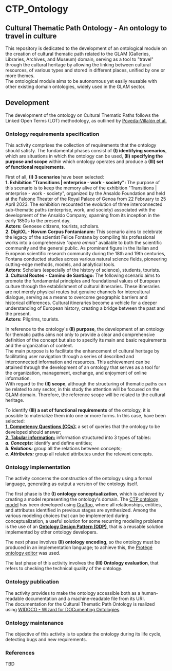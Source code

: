 # CTP_Ontology  
## Cultural Thematic Path Ontology - An ontology to travel in culture  
This repository is dedicated to the development of an ontological module on the creation of cultural thematic path related to the GLAM (Galleries, Libraries, Archives, and Museum) domain, serving as a tool to "travel" through the cultural heritage by allowing the linking between cultural resources, of various types and stored in different places, unified by one or more themes.  
The ontological module aims to be autonomous yet easily reusable with other existing domain ontologies, widely used in the GLAM sector.  

## Development  
The development of the ontology on Cultural Thematic Paths follows the Linked Open Terms (LOT) methodology, as outlined by [Poveda-Villalón et al.](https://www.sciencedirect.com/science/article/pii/S0952197622000525)  

### Ontology requirements specification
This activity comprises the collection of requirements that the ontology should satisfy. The fundamental phases consist of **(I) identifying scenarios**, which are situations in which the ontology can be used, **(II) specifying the purpose and scope** within which ontology operates and produce a **(III) set of functional requirements**.  

First of all, **(I) 3 scenarios** have been selected:  
**1. Exhibition "Transitions | enterprise - work - society":** The purpose of this scenario is to keep the memory alive of the exhibition "Transitions | enterprise - work - society", organized by the Ansaldo Foundation and held at the Falcone Theater of the Royal Palace of Genoa from 22 February to 25 April 2023. The exhibition recounted the evolution of three interconnected sub-thematic paths (enterprise, work, and society) associated with the development of the Ansaldo Company, spanning from its inception in the early 1850s to the present day.  
**Actors:** Genoese citizens, tourists, scholars.  
**2. DigitXL - Novum Corpus Fontanianum:** This scenario aims to celebrate the legacy of the scientist Felice Fontana by compiling his professional works into a comprehensive _"opera omnia"_ available to both the scientific community and the general public. As prominent figure in the Italian and European scientific research community during the 18th and 19th centuries, Fontana conducted studies across various natural science fields, pioneering cutting-edge methods, models, and analytical tools.  
**Actors:** Scholars (especially of the history of science), students, tourists.  
**3. Cultural Routes - Camino de Santiago:** The following scenario aims to promote the fundamental principles and foundational values of European culture through the establishment of cultural itineraries. These itineraries are not merely physical routes but genuine channels for intercultural dialogue, serving as a means to overcome geographic barriers and historical differences. Cultural itineraries become a vehicle for a deeper understanding of European history, creating a bridge between the past and the present.  
**Actors:** Pilgrims, tourists.  

In reference to the ontology's **(II) purpose**, the development of an ontology for thematic paths aims not only to provide a clear and comprehensive definition of the concept but also to specify its main and basic requirements and the organization of content.  
The main purpose is to facilitate the enhancement of cultural heritage by facilitating user navigation through a series of described and interconnected information and resources. This achievement can be attained through the development of an ontology that serves as a tool for the organization, management, exchange, and enjoyment of online information.  
With regard to the **(II) scope**, although the structuring of thematic paths can be related to any sector, in this study the attention will be focused on the GLAM domain. Therefore, the reference scope will be related to the cultural heritage.  

To identify **(III) a set of functional requirements** of the ontology, it is possible to materialize them into one or more forms. In this case, have been selected:  
**[1. Competency Questions (CQs):](https://github.com/TizianaPasciuto/CTP_Ontology/blob/0fdd8bbd03df998c3dd2aa1b1a311f9b798a6108/Competency_Questions.md)** a set of queries that the ontology to be developed should answer;  
**[2. Tabular information:](https://docs.google.com/spreadsheets/d/1qAHCUKAJaNcs_p7jHjx3pVr0d7cdsuijOhjfuWuraPA/edit?usp=sharing)** information structured into 3 types of tables:  
    ***a. Concepts:*** identify and define entities;  
    ***b. Relations:*** group all the relations between concepts;  
    ***c. Attributes:*** group all related attributes under the relevant concepts.  

### Ontology implementation
The activity concerns the construction of the ontology using a formal language, generating as output a version of the ontology itself.  

The first phase is the **(I) ontology conceptualization**, which is achieved by creating a model representing the ontology's domain. The [CTP ontology model](https://github.com/TizianaPasciuto/CTP_Ontology/blob/a0c530ce6cd49e77ff99eedfaa4a6e9a3f215695/Conceptualization_TPs_20240306-Schema%2006.03.2024.drawio.png) has been developed using [Graffoo](https://essepuntato.it/graffoo), where all relationships, entities, and attributes identified in previous stages are synthesized. Among the various modeling choices that can be implemented during conceptualization, a useful solution for some recurring modeling problems is the use of an **[Ontology Design Pattern (ODP)](http://ontologydesignpatterns.org/)**, that is a reusable solution implemented by other ontology developers.  

The next phase involves **(II) ontology encoding**, so the ontology must be produced in an implementation language; to achieve this, the [Protégé ontology editor](https://protege.stanford.edu) was used.  

The last phase of this activity involves the **(III) Ontology evaluation**, that refers to checking the technical quality of the ontology.  

### Ontology publication ###
The activity provides to make the ontology accessible both as a human-readable documentation and a machine-readable file from its URI.  
The documentation for the Cultural Thematic Path Ontology is realized using [WIDOCO - WIzard for DOCumenting Ontologies](https://github.com/dgarijo/Widoco).  

### Ontology maintenance ###
The objective of this activity is to update the ontology during its life cycle, detecting bugs and new requirements.  

### References ###
TBD
